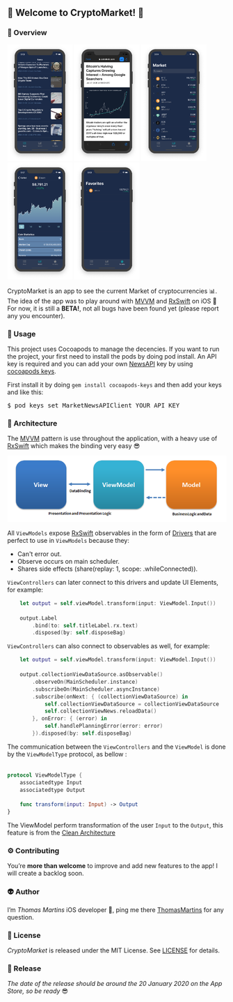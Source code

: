 ## 🚀 Welcome to CryptoMarket! 🚀

### 🧐 Overview

<img src="ReadMeAssets/News.png" height="268" width="150"> <img src="ReadMeAssets/News_2.png" height="268" width="150"> <img src="ReadMeAssets/Market.png" height="268" width="150"> <img src="ReadMeAssets/MarketView.png" height="268" width="150"> <img src="ReadMeAssets/Favorite.png" height="268" width="150">


CryptoMarket is an app to see the current Market of cryptocurrencies 📊.
The idea of the app was to play around with [MVVM](https://en.wikipedia.org/wiki/Model–view–viewmodel) and [RxSwift](https://github.com/ReactiveX/RxSwift) on iOS 
For now, it is still a **BETA!**, not all bugs have been found yet (please report any you encounter).

### 👀 Usage

This project uses Cocoapods to manage the decencies. If you want to run the project, your first need to install the pods by doing pod install.
An API key is required and you can add your own [NewsAPI](https://newsapi.org/) key by using [cocoapods keys](https://github.com/orta/cocoapods-keys).

First install it by doing `gem install cocoapods-keys` and then add your keys and like this:

<pre>$ pod keys set MarketNewsAPIClient YOUR_API_KEY </pre>

### 🔨  Architecture

The [MVVM](https://en.wikipedia.org/wiki/Model–view–viewmodel) pattern is use throughout the application, with a heavy use of [RxSwift](https://github.com/ReactiveX/RxSwift) which makes the binding very easy 😎

![](ReadMeAssets/MVVMPattern.png)


All `ViewModels` expose [RxSwift](https://github.com/ReactiveX/RxSwift) observables in the form of [Drivers](https://github.com/ReactiveX/RxSwift/blob/master/Documentation/Units.md) that are perfect to use in `ViewModels` because they:
* Can't error out.
* Observe occurs on main scheduler.
* Shares side effects (share(replay: 1, scope: .whileConnected)).

`ViewControllers` can later connect to this drivers and update UI Elements, for example:

```swift
    let output = self.viewModel.transform(input: ViewModel.Input())

    output.Label
        .bind(to: self.titleLabel.rx.text)
        .disposed(by: self.disposeBag)
```    
`ViewControllers` can also connect to observables as well, for example:

```swift
    let output = self.viewModel.transform(input: ViewModel.Input())  
  
    output.collectionViewDataSource.asObservable()
        .observeOn(MainScheduler.instance)
        .subscribeOn(MainScheduler.asyncInstance)
        .subscribe(onNext: { (collectionViewDataSource) in
            self.collectionViewDataSource = collectionViewDataSource
            self.collectionViewNews.reloadData()
        }, onError: { (error) in
            self.handlePlanningError(error: error)
        }).disposed(by: self.disposeBag)
```

The communication between the `ViewControllers` and the `ViewModel` is done by the `ViewModelType` protocol, as bellow :

```swift

protocol ViewModelType {
    associatedtype Input
    associatedtype Output
    
    func transform(input: Input) -> Output
}
```
The ViewModel perform transformation of the user `Input` to the `Output`, this feature is from the [Clean Architecture](https://github.com/sergdort/CleanArchitectureRxSwift)

### ⚙️ Contributing

You’re **more than welcome** to improve and add new features to the app! I will create a backlog soon. 

### 👽 Author

I’m *Thomas Martins* iOS developer , ping me there [ThomasMartins](https://www.linkedin.com/in/thomas-martins-0343b1b7/) for any question.

### 📝 License

*CryptoMarket* is released under the MIT License. See [LICENSE](https://github.com/pixel16/CountItApp/blob/master/LICENSE) for details. 

### 🚀 Release
*The date of the release should be around the 20 January 2020 on the App Store, so be ready* 😎
